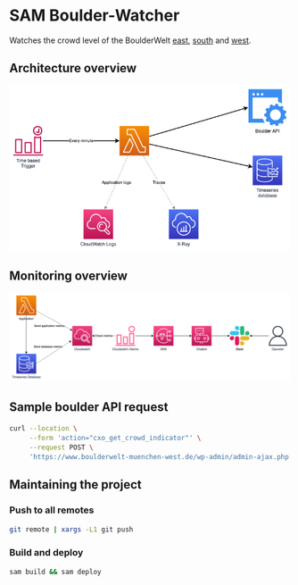 # SAM Boulder-Watcher

Watches the crowd level of the BoulderWelt [east](https://www.boulderwelt-muenchen-ost.de/), [south](https://www.boulderwelt-muenchen-sued.de/) and [west](https://www.boulderwelt-muenchen-west.de/).


## Architecture overview
![BoulderWatcher Architecture](docs/BoulderWatcher.png)


## Monitoring overview
![BoulderWatcher Monitoring Architecture](docs/BoulderWatcher_monitoring.png)


## Sample boulder API request
```bash
curl --location \
     --form 'action="cxo_get_crowd_indicator"' \
     --request POST \
     'https://www.boulderwelt-muenchen-west.de/wp-admin/admin-ajax.php'
```

## Maintaining the project
### Push to all remotes
```bash
git remote | xargs -L1 git push
```

### Build and deploy
```bash
sam build && sam deploy
```

